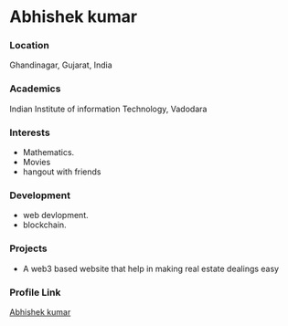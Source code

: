 # Abhishek kumar

### Location

Ghandinagar, Gujarat, India

### Academics

Indian Institute of information Technology, Vadodara

### Interests

- Mathematics.
- Movies
- hangout with friends

### Development

- web devlopment.
- blockchain.

### Projects

- A web3 based website that help in making real estate dealings easy

### Profile Link

[Abhishek kumar](https://github.com/brat-blip)
